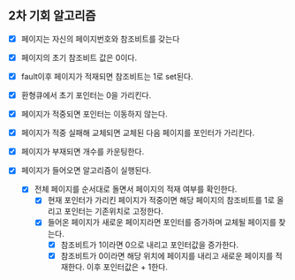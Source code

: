 ## 2차 기회 알고리즘

- [X] 페이지는 자신의 페이지번호와 참조비트를 갖는다
- [X] 페이지의 초기 참조비트 값은 0이다.
- [X] fault이후 페이지가 적재되면 참조비트는 1로 set된다.
- [X] 환형큐에서 초기 포인터는 0을 가리킨다.
- [X] 페이지가 적중되면 포인터는 이동하지 않는다.
- [X] 페이지가 적중 실패해 교체되면 교체된 다음 페이지를 포인터가 가리킨다.
- [X] 페이지가 부재되면 개수를 카운팅한다.


- [X] 페이지가 들어오면 알고리즘이 실행된다.
  - [X] 전체 페이지를 순서대로 돌면서 페이지의 적재 여부를 확인한다.
    - [X] 현재 포인터가 가리킨 페이지가 적중이면 해당 페이지의 참조비트를 1로 올리고 포인터는 기존위치로 고정한다.
    - [X] 들어온 페이지가 새로운 페이지라면 포인터를 증가하며 교체될 페이지를 찾는다.
      - [X] 참조비트가 1이라면 0으로 내리고 포인터값을 증가한다.
      - [X] 참조비트가 0이라면 해당 위치에 페이지를 내리고 새로운 페이지를 적재한다. 이후 포인터값은 + 1한다.